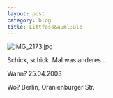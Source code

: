 ```yaml
---
layout: post
category: blog
title: Littfass&auml;ule
---
```


![IMG_2173.jpg](/images-blog/old-blogs/IMG_2173.jpg)

Schick, schick. Mal was anderes...

Wann? 25.04.2003

Wo? Berlin, Oranienburger Str.
